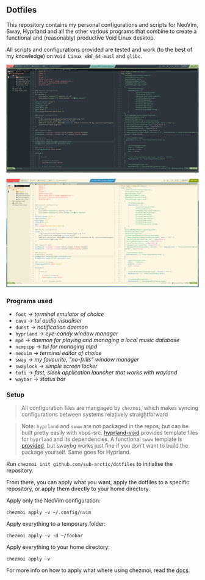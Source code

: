 ## Dotfiles
This repository contains my personal configurations and scripts for NeoVim, Sway, Hyprland and all the other various programs that combine to create a functional and (reasonably) productive Void Linux desktop.

All scripts and configurations provided are tested and work (to the best of my knowledge) on `Void Linux x86_64-musl` and `glibc`. 

![A picture of a dark window manager](https://github.com/sub-arctic/dotfiles/blob/02c7acdd2835d96e3af781983493efba98402b1d/pictures/screenshots/1715472454_grim_alloutputs.png)

![A picture of a light window manager](https://github.com/sub-arctic/dotfiles/blob/main/pictures/screenshots/1715472458_grim_alloutputs.png)

### Programs used
- `foot` → *terminal emulator of choice*
- `cava` → *tui audio visualiser*
- `dunst` → *notification daemon*
- `hyprland` → *eye-candy window manager*
- `mpd` → *daemon for playing and managing a local music database*
- `ncmpcpp` → *tui for managing mpd*
- `neovim` → *terminal editor of choice*
- `sway` → *my favourite, "no-frills" window manager*
- `swaylock` → *simple screen locker*
- `tofi` → *fast, sleek application launcher that works with wayland*
- `waybar` → *status bar*

### Setup
> All configuration files are mangaged by `chezmoi`, which makes syncing configurations between systems relatively straightforward

> Note: `hyprland` and `swww` are not packaged in the repos, but can be built pretty easily with xbps-src. [hyprland-void](https://github.com/Makrennel/hyprland-void) provides template files for `hyprland` and its dependencies. A functional `swww` template is [provided](https://github.com/sub-arctic/dotfiles/blob/main/srcpkgs/swww/template), but swaybg works just fine if you don't want to build the package yourself. Same goes for Hyprland.

Run `chezmoi init github.com/sub-arctic/dotfiles` to initialise the repository. 

From there, you can apply what you want, apply the dotfiles to a specific repository, or apply them directly to your home directory.

Apply only the NeoVim configuration:
```
chezmoi apply -v ~/.config/nvim
```
Apply everything to a temporary folder:
```
chezmoi apply -v -d ~/foobar
```
Apply everything to your home directory:
```
chezmoi apply -v
```

For more info on how to apply what where using chezmoi, read the [docs](https://www.chezmoi.io/).


